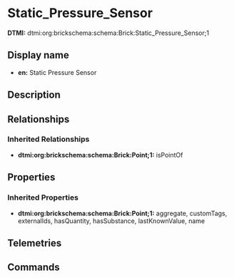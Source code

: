 # Static_Pressure_Sensor
**DTMI:** dtmi:org:brickschema:schema:Brick:Static_Pressure_Sensor;1
## Display name
- **en:** Static Pressure Sensor
## Description
## Relationships
### Inherited Relationships
* **dtmi:org:brickschema:schema:Brick:Point;1:** isPointOf
## Properties
### Inherited Properties
* **dtmi:org:brickschema:schema:Brick:Point;1:** aggregate, customTags, externalIds, hasQuantity, hasSubstance, lastKnownValue, name
## Telemetries
## Commands
